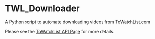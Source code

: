 TWL_Downloader
==============

A Python script to automate downloading videos from ToWatchList.com

Please see the [ToWatchList API Page](http://towatchlist.com/api) for more details.